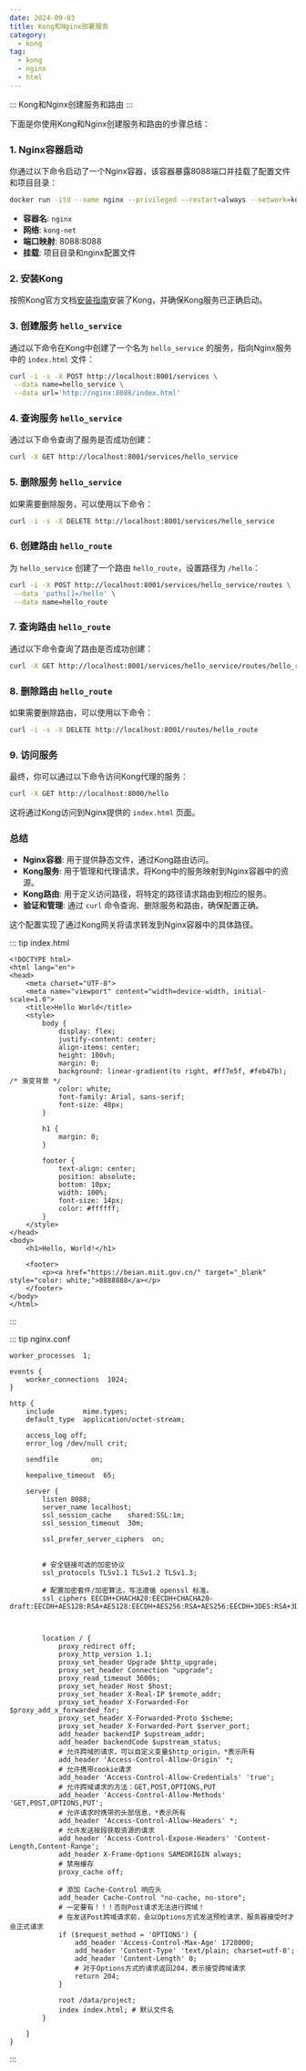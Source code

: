 ```yaml
---
date: 2024-09-03
title: Kong和Nginx部署服务
category:
  - kong
tag:
  - kong
  - nginx
  - html
---
```

::: Kong和Nginx创建服务和路由
:::


下面是你使用Kong和Nginx创建服务和路由的步骤总结：

### 1. Nginx容器启动
你通过以下命令启动了一个Nginx容器，该容器暴露8088端口并挂载了配置文件和项目目录：
```bash
docker run -itd --name nginx --privileged --restart=always --network=kong-net -m 2GB -p 8088:8088 -v /mnt/d/docker/nginx/project:/data/project -v /mnt/d/docker/nginx/conf/nginx.conf:/etc/nginx/nginx.conf nginx:latest
```
- **容器名**: `nginx`
- **网络**: `kong-net`
- **端口映射**: 8088:8088
- **挂载**: 项目目录和nginx配置文件

### 2. 安装Kong
按照Kong官方文档[安装指南](https://docs.konghq.com/gateway/latest/install/docker/)安装了Kong，并确保Kong服务已正确启动。

### 3. 创建服务 `hello_service`
通过以下命令在Kong中创建了一个名为 `hello_service` 的服务，指向Nginx服务中的 `index.html` 文件：
```bash
curl -i -s -X POST http://localhost:8001/services \
 --data name=hello_service \
 --data url='http://nginx:8088/index.html'
```

### 4. 查询服务 `hello_service`
通过以下命令查询了服务是否成功创建：
```bash
curl -X GET http://localhost:8001/services/hello_service
```

### 5. 删除服务 `hello_service`
如果需要删除服务，可以使用以下命令：
```bash
curl -i -s -X DELETE http://localhost:8001/services/hello_service
```

### 6. 创建路由 `hello_route`
为 `hello_service` 创建了一个路由 `hello_route`，设置路径为 `/hello`：
```bash
curl -i -X POST http://localhost:8001/services/hello_service/routes \
 --data 'paths[]=/hello' \
 --data name=hello_route
```

### 7. 查询路由 `hello_route`
通过以下命令查询了路由是否成功创建：
```bash
curl -X GET http://localhost:8001/services/hello_service/routes/hello_route
```

### 8. 删除路由 `hello_route`
如果需要删除路由，可以使用以下命令：
```bash
curl -i -s -X DELETE http://localhost:8001/routes/hello_route
```

### 9. 访问服务
最终，你可以通过以下命令访问Kong代理的服务：
```bash
curl -X GET http://localhost:8000/hello
```
这将通过Kong访问到Nginx提供的 `index.html` 页面。

### 总结
- **Nginx容器**: 用于提供静态文件，通过Kong路由访问。
- **Kong服务**: 用于管理和代理请求，将Kong中的服务映射到Nginx容器中的资源。
- **Kong路由**: 用于定义访问路径，将特定的路径请求路由到相应的服务。
- **验证和管理**: 通过 `curl` 命令查询、删除服务和路由，确保配置正确。

这个配置实现了通过Kong网关将请求转发到Nginx容器中的具体路径。



::: tip index.html
```
<!DOCTYPE html>
<html lang="en">
<head>
    <meta charset="UTF-8">
    <meta name="viewport" content="width=device-width, initial-scale=1.0">
    <title>Hello World</title>
    <style>
        body {
            display: flex;
            justify-content: center;
            align-items: center;
            height: 100vh;
            margin: 0;
            background: linear-gradient(to right, #ff7e5f, #feb47b); /* 渐变背景 */
            color: white;
            font-family: Arial, sans-serif;
            font-size: 48px;
        }

        h1 {
            margin: 0;
        }

        footer {
            text-align: center;
            position: absolute;
            bottom: 10px;
            width: 100%;
            font-size: 14px;
            color: #ffffff;
        }
    </style>
</head>
<body>
    <h1>Hello, World!</h1>

    <footer>
        <p><a href="https://beian.miit.gov.cn/" target="_blank" style="color: white;">8888888</a></p>
    </footer>
</body>
</html>

```
:::



::: tip nginx.conf

```
worker_processes  1;

events {
    worker_connections  1024;
}

http {
    include       mime.types;
    default_type  application/octet-stream;

    access_log off;
    error_log /dev/null crit;

    sendfile        on;

    keepalive_timeout  65;

    server {
        listen 8088;
        server_name localhost;
        ssl_session_cache    shared:SSL:1m;
        ssl_session_timeout  30m;

        ssl_prefer_server_ciphers  on;


        # 安全链接可选的加密协议
        ssl_protocols TLSv1.1 TLSv1.2 TLSv1.3;

        # 配置加密套件/加密算法，写法遵循 openssl 标准。
        ssl_ciphers EECDH+CHACHA20:EECDH+CHACHA20-draft:EECDH+AES128:RSA+AES128:EECDH+AES256:RSA+AES256:EECDH+3DES:RSA+3DES:!MD5;



        location / {
            proxy_redirect off;
            proxy_http_version 1.1;
            proxy_set_header Upgrade $http_upgrade;
            proxy_set_header Connection "upgrade";
            proxy_read_timeout 3600s;   
            proxy_set_header Host $host;
            proxy_set_header X-Real-IP $remote_addr;
            proxy_set_header X-Forwarded-For $proxy_add_x_forwarded_for;
            proxy_set_header X-Forwarded-Proto $scheme;
            proxy_set_header X-Forwarded-Port $server_port;
            add_header backendIP $upstream_addr;
            add_header backendCode $upstream_status;            
            # 允许跨域的请求，可以自定义变量$http_origin，*表示所有
            add_header 'Access-Control-Allow-Origin' *;
            # 允许携带cookie请求
            add_header 'Access-Control-Allow-Credentials' 'true';
            # 允许跨域请求的方法：GET,POST,OPTIONS,PUT
            add_header 'Access-Control-Allow-Methods' 'GET,POST,OPTIONS,PUT';
            # 允许请求时携带的头部信息，*表示所有
            add_header 'Access-Control-Allow-Headers' *;
            # 允许发送按段获取资源的请求
            add_header 'Access-Control-Expose-Headers' 'Content-Length,Content-Range';
            add_header X-Frame-Options SAMEORIGIN always;
            # 禁用缓存
            proxy_cache off;
            
            # 添加 Cache-Control 响应头
            add_header Cache-Control "no-cache, no-store";            
            # 一定要有！！！否则Post请求无法进行跨域！
            # 在发送Post跨域请求前，会以Options方式发送预检请求，服务器接受时才会正式请求
            if ($request_method = 'OPTIONS') {
                add_header 'Access-Control-Max-Age' 1728000;
                add_header 'Content-Type' 'text/plain; charset=utf-8';
                add_header 'Content-Length' 0;
                # 对于Options方式的请求返回204，表示接受跨域请求
                return 204;
            }
               
            root /data/project;
            index index.html; # 默认文件名          
        }

    }
}

```
:::